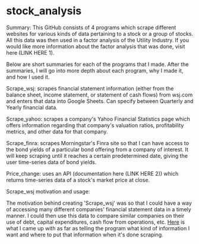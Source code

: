 # stock_analysis
Summary: This GitHub consists of 4 programs which scrape different websites for various kinds of data pertaining to a stock or a group of stocks. All this data was then used in a factor analysis of the Utility Industry. If you would like more information about the factor analysis that was done, visit here (LINK HERE 1). 

Below are short summaries for each of the programs that I made. After the summaries, I will go into more depth about each program, why I made it, and how I used it. 

Scrape_wsj: scrapes financial statement information (either from the balance sheet, income statement, or statement of cash flows) from wsj.com and enters that data into Google Sheets. Can specify between Quarterly and Yearly financial data. 

Scrape_yahoo: scrapes a company's Yahoo Financial Statistics page which offers information regarding that company's valuation ratios, profitability metrics, and other data for that company. 

Scrape_finra: scrapes Morningstar's Finra site so that I can have access to the bond yields of a particular bond offering from a company of interest. It will keep scraping until it reaches a certain predetermined date, giving the user time-series data of bond yields. 

Price_change: uses an API (documentation here (LINK HERE 2)) which returns time-series data of a stock's market price at close.



Scrape_wsj motivation and usage:

The motivation behind creating 'Scrape_wsj' was so that I could have a way of accessing many different companies' financial statement data in a timely manner. I could then use this data to compare similar companies on their use of debt, capital expenditures, cash flow from operations, etc. [Here](github1.PNG) is what I came up with as far as telling the program what kind of information I want and where to put that information when it's done scraping.
